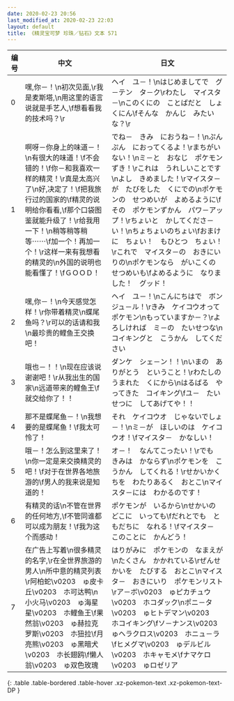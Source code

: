 ```yaml
---
date: 2020-02-23 20:56
last_modified_at: 2020-02-23 22:03
layout: default
title: 《精灵宝可梦 珍珠／钻石》文本 571
---
```

| 编号 | 中文 | 日文 |
| ---- | ---- | ---- |
| 0 | 嘿,你－！\n初次见面,\r我是麦斯塔,\n用这里的语言说就是手艺人,\f想看看我的技术吗？\r | ヘイ　ユ－！\nはじめましてで　グ－テン　タ－ク\rわたし　マイスタ－\nこのくにの　ことばだと　しょくにん\fそんな　かんじ　みたいな？\r |
| 1 | 啊呀－你身上的味道－！\n有很大的味道！\f不会错的！\f你－和我喜欢一样的精灵！\r真是太高兴了\n好,决定了！\f把我旅行过的国家的\f精灵的说明给你看看,\f那个口袋图鉴就能升级了！\r给我用一下！\n稍等稍等稍等⋯⋯\f加一个！再加一个！\r这样一来有我想看的精灵的\n外国的说明也能看懂了！\fＧＯＯＤ！ | でね－　きみ　におうね－！\nぷんぷん　におってくるよ！\rまちがいない！\nミ－と　おなじ　ポケモンずき！\rこれは　うれしいことです\nよし　きめました！\rマイスタ－が　たびをした　くにでの\nポケモンの　せつめいが　よめるように\fその　ポケモンずかん　パワ－アップ！\rちょいと　かしてくださ－い！\nちょちょいのちょい\fおまけに　ちょい！　もひとつ　ちょい！\rこれで　マイスタ－の　おきにいりの\nポケモンなら　がいこくの　せつめいも\fよめるように　なりました！　グッド！ |
| 2 | 嘿,你－！\n今天感觉怎样！\r你带着精灵\n蝶尾鱼吗？\r可以的话请和我\n最珍贵的鲤鱼王交换吧！ | ヘイ　ユ－！\nこんにちはで　ボンジュ－ル！\rきみ　ケイコウオって　ポケモン\nもっていますか－？\rよろしければ　ミ－の　たいせつな\nコイキングと　こうかん　してください |
| 3 | 哦也－！！\n现在应该说谢谢吧！\r从我出生的国家\n远道带来的鲤鱼王\f就交给你了！！ | ダンケ　シェ－ン！！\nいまの　ありがとう　ということ！\rわたしの　うまれた　くにから\nはるばる　やってきた　コイキング\fユ－　たいせつに　してあげてや！！ |
| 4 | 那不是蝶尾鱼－！\n我想要的是蝶尾鱼！\f我太可怜了！ | それ　ケイコウオ　じゃないでしょ－！\nミ－が　ほしいのは　ケイコウオ！\fマイスタ－　かなしい！ |
| 5 | 哦－！怎么到这里来了！\n你一定是来交换精灵的吧！\f对于在世界各地旅游的\f男人的我来说是知道的！ | オ－！　なんてこったい！\rでも　きみは　かならず\nポケモンを　こうかん　してくれる！\rせかいかくちを　わたりあるく　おとこ\nマイスタ－には　わかるのです！ |
| 6 | 有精灵的话\n不管在世界的任何地方,\f不管同谁都可以成为朋友！\f我为这个而感动！ | ポケモンが　いるから\nせかいの　どこに　いっても\fだれとでも　ともだちに　なれる！\fマイスタ－　このことに　かんどう！ |
| 7 | 在广告上写着\n很多精灵的名字,\r在全世界旅游的男人\n所中意的精灵列表\r阿柏蛇\v0203　ゅ皮卡丘\v0203　ホ可达鸭\n小火马\v0203　ゅ海星星\v0203　ホ鲤鱼王\f果然翁\v0203　ゅ赫拉克罗斯\v0203　ホ狃拉\f月亮熊\v0203　ゅ黑暗犬\v0203　ホ长翅鸥\f懒人翁\v0203　ゅ双色玫瑰 | はりがみに　ポケモンの　なまえが\nたくさん　かかれている\rぜんせかいを　たびする　おとこ\nマイスタ－　おきにいり　ポケモンリスト\rア－ボ\v0203　ゅピカチュウ\v0203　ホコダック\nポニ－タ\v0203　ゅヒトデマン\v0203　ホコイキング\fソ－ナンス\v0203　ゅヘラクロス\v0203　ホニュ－ラ\fヒメグマ\v0203　ゅデルビル\v0203　ホキャモメ\fナマケロ\v0203　ゅロゼリア |
{: .table .table-bordered .table-hover .xz-pokemon-text .xz-pokemon-text-DP }
